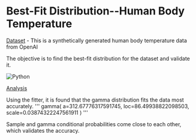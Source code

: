 # Best-Fit Distribution--Human Body Temperature

[Dataset](https://github.com/DiAg-2025/Python--Best-Fit-Distribution--Human-Body-Temperature/blob/main/human_body_temperature.csv) - This is a synthetically generated human body temperature data from OpenAI

The objective is to find the best-fit distribution for the dataset and validate it.

![Python](https://img.shields.io/badge/Py_Libraries-numpy,_matplotlib.pyplot,_pandas,_scipy.stats,_fitter,_seaborn-beige.svg)

[Analysis](https://github.com/DiAg-2025/Python--Best-Fit-Distribution--Human-Body-Temperature/blob/main/Analysis.ipynb)

Using the fitter, it is found that the gamma distribution fits the data most accurately.
'''
gamma( a=312.67776317591745, loc=86.49938822098503, scale=0.03874322247561911 )
'''

Sample and gamma conditional probabilities come close to each other, which validates the accuracy.
